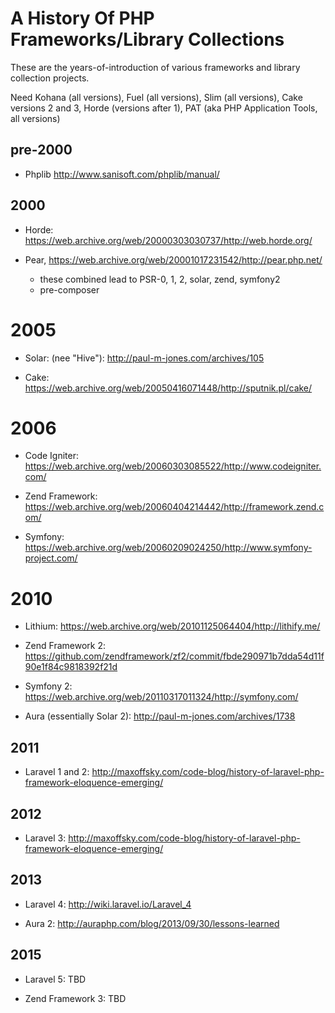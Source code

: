 # A History Of PHP Frameworks/Library Collections

These are the years-of-introduction of various frameworks and library collection projects.

Need Kohana (all versions), Fuel (all versions), Slim (all versions), Cake versions 2 and 3, Horde (versions after 1), PAT (aka PHP Application Tools, all versions)

## pre-2000

- Phplib <http://www.sanisoft.com/phplib/manual/>

## 2000

- Horde: <https://web.archive.org/web/20000303030737/http://web.horde.org/>

- Pear, https://web.archive.org/web/20001017231542/http://pear.php.net/

    - these combined lead to PSR-0, 1, 2, solar, zend, symfony2
    - pre-composer

# 2005

- Solar: (nee "Hive"): <http://paul-m-jones.com/archives/105>

- Cake: <https://web.archive.org/web/20050416071448/http://sputnik.pl/cake/>

# 2006

- Code Igniter: <https://web.archive.org/web/20060303085522/http://www.codeigniter.com/>

- Zend Framework: <https://web.archive.org/web/20060404214442/http://framework.zend.com/>

- Symfony: <https://web.archive.org/web/20060209024250/http://www.symfony-project.com/>

# 2010

- Lithium: <https://web.archive.org/web/20101125064404/http://lithify.me/>

- Zend Framework 2: <https://github.com/zendframework/zf2/commit/fbde290971b7dda54d11f90e1f84c9818392f21d>

- Symfony 2: <https://web.archive.org/web/20110317011324/http://symfony.com/>

- Aura (essentially Solar 2): <http://paul-m-jones.com/archives/1738>

## 2011

- Laravel 1 and 2: <http://maxoffsky.com/code-blog/history-of-laravel-php-framework-eloquence-emerging/>

## 2012

- Laravel 3: <http://maxoffsky.com/code-blog/history-of-laravel-php-framework-eloquence-emerging/>

## 2013

- Laravel 4: <http://wiki.laravel.io/Laravel_4>

- Aura 2: <http://auraphp.com/blog/2013/09/30/lessons-learned>

## 2015

- Laravel 5: TBD

- Zend Framework 3: TBD

